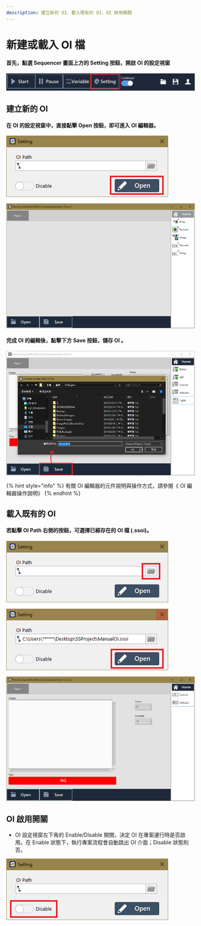 ```yaml
---
description: 建立新的 OI、載入既有的 OI、OI 啟用開關
---
```


# 新建或載入 OI 檔

#### 首先，點選 Sequencer 畫面上方的 Setting 按鈕，開啟 OI 的設定視窗

![ &#x9EDE;&#x64CA; Sequencer &#x4E0A;&#x65B9;&#x7684; Setting &#x6309;&#x9215;](../../../.gitbook/assets/oi-setting_boundingbox.PNG)

## 建立新的 OI

#### 在 OI 的設定視窗中，直接點擊 Open 按鈕，即可進入 OI 編輯器。

![](../../../.gitbook/assets/oi-setup_open%20%281%29.PNG)

![OI &#x7DE8;&#x8F2F;&#x5668;](../../../.gitbook/assets/oi-editor.PNG)

#### 完成 OI 的編輯後，點擊下方 Save 按鈕，儲存 OI 。

![&#x5132;&#x5B58;&#x65B0;&#x7DE8;&#x8F2F;&#x7684; OI &#x4ECB;&#x9762;](../../../.gitbook/assets/oi-editor_sample2_save_boundingbozx.PNG)

{% hint style="info" %}
有關 OI 編輯器的元件說明與操作方式，請參閱《 OI 編輯器操作說明》
{% endhint %}



## 載入既有的 OI

#### 若點擊 OI Path 右側的按鈕，可選擇已經存在的 OI 檔 \(.ssoi\)。

![&#x8F09;&#x5165;&#x5DF2;&#x5B58;&#x5728;&#x7684; OI &#x6A94; \(.ssoi\)](../../../.gitbook/assets/oi-setup_load.PNG)

![&#x958B;&#x555F;&#x5DF2;&#x5B58;&#x5728;&#x7684; OI &#x4ECB;&#x9762;](../../../.gitbook/assets/oi-setup_load_open_boundingbox.PNG)

![&#x6AA2;&#x8996;&#x8F09;&#x5165;&#x7684; OI &#x4ECB;&#x9762;](../../../.gitbook/assets/oi-editor_sample.PNG)

## OI 啟用開關

* OI 設定視窗左下角的 Enable/Disable 開關，決定 OI 在專案運行時是否啟用。在 Enable 狀態下，執行專案流程會自動跳出 OI 介面；Disable 狀態則否。

![OI Enable / Disable &#x958B;&#x95DC;](../../../.gitbook/assets/oi-setup_disable.PNG)



